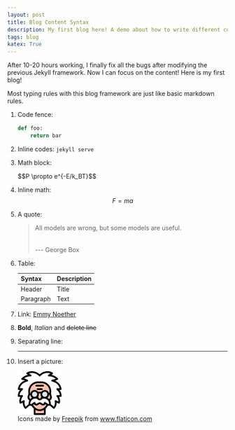 ```yaml
---
layout: post
title: Blog Content Syntax
description: My first blog here! A demo about how to write different contents with this blog framework.
tags: blog 
katex: True
---
```


After 10-20 hours working, I finally fix all the bugs after modifying the previous Jekyll framework. Now I can focus on the content! Here is my first blog!

Most typing rules with this blog framework are just like basic markdown rules.

1. Code fence:
   ```python
   def foo:
       return bar
   ```
2. Inline codes: `jekyll serve`
3. Math block:
    <p>$$P \propto e^{-E/k_BT}$$</p>
4. Inline math: $$F=ma$$
5. A quote:
   > All models are wrong, but some models are useful. $$\quad$$--- George Box
6. Table:
   
   | Syntax      | Description |
   | ----------- | ----------- |
   | Header      | Title       |
   | Paragraph   | Text        |
7. Link: [Emmy Noether](https://en.wikipedia.org/wiki/Emmy_Noether)
8. **Bold**, *Italian* and ~~delete line~~ 
9. Separating line:

      ---
10. Insert a picture:
   
      <img align="center" height="100" alt="MH" src="/public/einstein.png"/>
      <div>Icons made by <a href="https://www.flaticon.com/authors/freepik" title="Freepik">Freepik</a> from <a href="https://www.flaticon.com/" title="Flaticon">www.flaticon.com</a></div>

